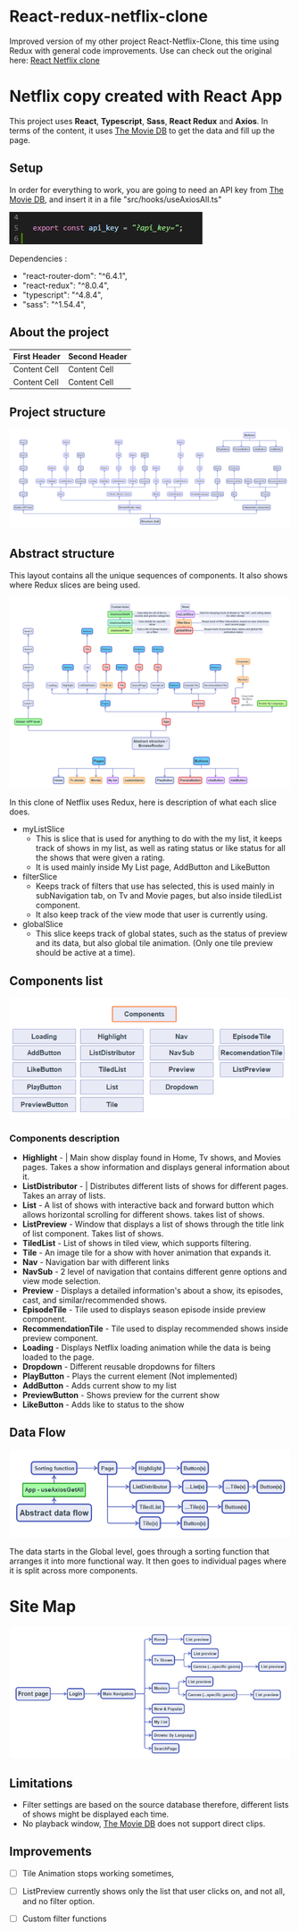 # React-redux-netflix-clone
Improved version of my other project React-Netflix-Clone, this time using Redux with general code improvements.
Use can check out the original here: [React Netflix clone]()


# Netflix copy created with React App

This project uses	**React**, **Typescript**, **Sass**, **React Redux** and **Axios**.
In terms of the content, it uses [The Movie DB](https://www.themoviedb.org/documentation/api) to get the data and fill up the page.


## Setup

In order for everything to work, you are going to need an API key from [The Movie DB](https://www.themoviedb.org/documentation/api), and insert it in a file "src/hooks/useAxiosAll.ts"

![Code preview](/Readme/apikey.JPG)

Dependencies : 
- "react-router-dom": "^6.4.1",
- "react-redux": "^8.0.4",
- "typescript": "^4.8.4",
- "sass": "^1.54.4",

## About the project
| First Header  | Second Header |
| ------------- | ------------- |
| Content Cell  | Content Cell  |
| Content Cell  | Content Cell  |



## Project structure

![Sitemap](/Readme/full-structure-redux.png)


## Abstract structure
This layout contains all the unique sequences of components. It also shows where Redux slices are being used.

![Abstract structure](/Readme/abstract-structure-redux.png)

In this clone of Netflix uses Redux, here is description of what each slice does.
- myListSlice
  - This is slice that is used for anything to do with the my list, it keeps track of shows in my list, as well as rating status or like status for all the shows that were given a rating.
  - It is used mainly inside My List page, AddButton and LikeButton
- filterSlice
  - Keeps track of filters that use has selected, this is used mainly in subNavigation tab, on Tv and Movie pages, but also inside tiledList component.
  - It also keep track of the view mode that user is currently using.
- globalSlice
  - This slice keeps track of global states, such as the status of preview and its data, but also global tile animation. (Only one tile preview should be active at a time).

## Components list

![Components list](/Readme/components.png)

### Components description
- **Highlight** - | Main show display found in Home, Tv shows, and Movies pages. Takes a show information and displays general information about it.
- **ListDistributor** - | Distributes different lists of shows for different pages. Takes an array of lists.
- **List** - A list of shows with interactive back and forward button which allows horizontal scrolling for different shows. takes list of shows.
- **ListPreview** - Window that displays a list of shows through the title link of list component. Takes list of shows.
- **TiledList** - List of shows in tiled view, which supports filtering.
- **Tile** - An image tile for a show with hover animation that expands it.
- **Nav** - Navigation bar with different links
- **NavSub** - 2 level of navigation that contains different genre options and view mode selection.
- **Preview** - Displays a detailed information's about a show, its episodes, cast, and similar/recommended shows.
- **EpisodeTile** - Tile used to displays season episode inside preview component.
- **RecommendationTile** - Tile used to display recommended shows inside preview component.
- **Loading** - Displays Netflix loading animation while the data is being loaded to the page.
- **Dropdown** - Different reusable dropdowns for filters
- **PlayButton** - Plays the current element (Not implemented)
- **AddButton** - Adds current show to my list
- **PreviewButton** - Shows preview for the current show
- **LikeButton** - Adds like to status to the show

## Data Flow

![Data flow](/Readme/data-flow.png)

The data starts in the Global level, goes through a sorting function that arranges it into more functional way. It then goes to individual pages where it is split across more components.

# Site Map
![Sitemap](/Readme/sitemap.png)


## Limitations
 - Filter settings are based on the source database therefore, different lists of shows might be displayed each time.
 - No playback window, [The Movie DB](https://www.themoviedb.org/documentation/api) does not support direct clips.

## Improvements
- [ ] Tile Animation stops working sometimes,
- [ ] ListPreview currently shows only the list that user clicks on, and not all, and no filter option.
- [ ] Custom filter functions 


